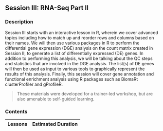 ## Session III: RNA-Seq Part II

### Description

Session III starts with an interactive lesson in R, wherein we cover advanced topics including how to match up and reorder rows and columns based on their names. We will then use various packages in R to perform the differential gene expression (DGE) analysis on the count matrix created in Session II, to generate a list of differentially expressed (DE) genes. In addition to performing this analysis, we will be talking about the QC steps and statistics that are involved in the DGE analysis. The list(s) of DE genes will then be used as input to various tools to graphically represent the results of this analysis. Finally, this session will cover gene annotation and functional enrichment analysis using R packages such as BiomaRt clusterProfiler and gProfileR.   

> These materials were developed for a trainer-led workshop, but are also amenable to self-guided learning.




### Contents

| Lessons            | Estimated Duration |
|:------------------------|:----------|
